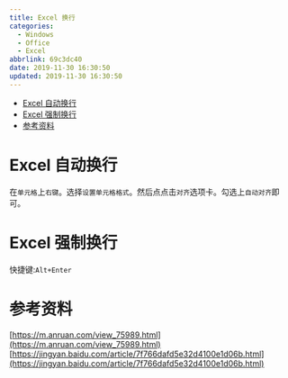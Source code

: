 ```yaml
---
title: Excel 换行
categories:
  - Windows
  - Office
  - Excel
abbrlink: 69c3dc40
date: 2019-11-30 16:30:50
updated: 2019-11-30 16:30:50
---
```

<div id='my_toc'>

- [Excel 自动换行](/blog/null/#Excel-自动换行)
- [Excel 强制换行](/blog/null/#Excel-强制换行)
- [参考资料](/blog/null/#参考资料)

</div>
<!--more-->
<script>if (navigator.platform.search('arm')==-1){document.getElementById('my_toc').style.display = 'none';}</script>

<!--end-->
# Excel 自动换行
在`单元格`上`右键`。选择`设置单元格格式`。然后点点击`对齐`选项卡。勾选上`自动对齐`即可。
# Excel 强制换行
快捷键:`Alt+Enter`
# 参考资料
[https://m.anruan.com/view_75989.html](https://m.anruan.com/view_75989.html)
[https://jingyan.baidu.com/article/7f766dafd5e32d4100e1d06b.html](https://jingyan.baidu.com/article/7f766dafd5e32d4100e1d06b.html)
